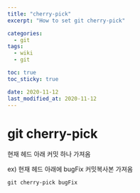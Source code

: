 ```yaml
---
title: "cherry-pick"
excerpt: "How to set git cherry-pick"

categories:
  - git
tags:
  - wiki
  - git

toc: true
toc_sticky: true

date: 2020-11-12
last_modified_at: 2020-11-12
---
```


# git cherry-pick

현재 헤드 아래 커밋 하나 가져옴

ex) 현재 헤드 아래에 bugFix 커밋복사본 가져옴
```
git cherry-pick bugFix
```

